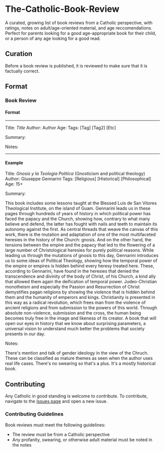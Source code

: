 # The-Catholic-Book-Review

A curated, growing list of book reviews from a Catholic perspective, with ratings, notes on adult/age-oriented material, and age reccomendations. Perfect for parents looking for a good age-appropriate book for their child, or a person of any age looking for a good read.

## Curation

Before a book review is published, it is reviewed to make sure that it is factually correct.

## Format

### Book Review

#### Format
___

Title: *Title*
Author: Author
Age:
Tags: [Tag] [Tag2] [Etc]

Summary:

Notes:

___
#### Example


Title: *Gnosis y la Teologia Politica* (Gnosticism and political theology)
Author: Giuseppe Gennarini
Tags: [Religious] [Historical] [Philosophical]
Age: 15+

Summary:

This book includes some lessons taught at the Blessed Luis de San Vitores Theological Institute, on the island of Guam. Gennarini leads us in these pages through hundreds of years of history in which political power has faced the papacy and the Church, showing how, contrary to what many believe and defend, the latter has fought with nails and teeth to maintain its autonomy against the first. As central threads that weave the canvas of this work, there is the mutation and adaptation of one of the most multifaceted heresies in the history of the Church: gnosis. And on the other hand, the tensions between the empire and the papacy that led to the flowering of a large number of Christological heresies for purely political reasons. While leading us through the mutations of gnosis to this day, Gennarini introduces us to some ideas of Political Theology, showing how the temporal power of the empire or empires is hidden behind every heresy treated here. These, according to Gennarini, have found in the heresies that denied the transcendence and divinity of the body of Christ, of his Church, a kind ally that allowed them again the deification of temporal power. Judeo-Christian monotheism and especially the Passion and Resurrection of Christ demystifies pagan religions by showing the violence that is hidden behind them and the humanity of emperors and kings. Christianity is presented in this way as a radical revolution, which frees man from the violence of ancient religions and from submission to the powers of this world. Through absolute non-violence, submission and the cross, the human being becomes truly free in the image and likeness of its creator. A book that will open our eyes in history that we know about surprising parameters, a universal vision to understand much better the problems that society presents in our day.

Notes:

There's mention and talk of gender ideology in the view of the Chruch. These can be classified as mature themes as seen when the author uses real life cases. There's no swearing so that's a plus. It's a mostly historical book.

## Contributing

Any Catholic in good standing is welcome to contribute. To contribute, navigate to the [Issues page](https://github.com/servusDei2018/The-Catholic-Book-Review/issues) and open a new issue.

### Contributing Guidelines

Book reviews must meet the following guidelines:

- The review must be from a Catholic perspective
- Any profanity, swearing, or otherwise adult material must be noted in the notes
